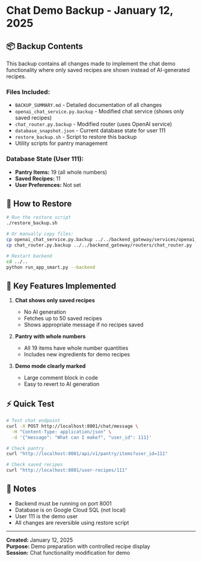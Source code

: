 # Chat Demo Backup - January 12, 2025

## 📦 Backup Contents

This backup contains all changes made to implement the chat demo functionality where only saved recipes are shown instead of AI-generated recipes.

### Files Included:
- `BACKUP_SUMMARY.md` - Detailed documentation of all changes
- `openai_chat_service.py.backup` - Modified chat service (shows only saved recipes)
- `chat_router.py.backup` - Modified router (uses OpenAI service)
- `database_snapshot.json` - Current database state for user 111
- `restore_backup.sh` - Script to restore this backup
- Utility scripts for pantry management

### Database State (User 111):
- **Pantry Items:** 19 (all whole numbers)
- **Saved Recipes:** 11
- **User Preferences:** Not set

## 🔄 How to Restore

```bash
# Run the restore script
./restore_backup.sh

# Or manually copy files:
cp openai_chat_service.py.backup ../../backend_gateway/services/openai_chat_service.py
cp chat_router.py.backup ../../backend_gateway/routers/chat_router.py

# Restart backend
cd ../..
python run_app_smart.py --backend
```

## 🎯 Key Features Implemented

1. **Chat shows only saved recipes**
   - No AI generation
   - Fetches up to 50 saved recipes
   - Shows appropriate message if no recipes saved

2. **Pantry with whole numbers**
   - All 19 items have whole number quantities
   - Includes new ingredients for demo recipes

3. **Demo mode clearly marked**
   - Large comment block in code
   - Easy to revert to AI generation

## ⚡ Quick Test

```bash
# Test chat endpoint
curl -X POST http://localhost:8001/chat/message \
  -H "Content-Type: application/json" \
  -d '{"message": "What can I make?", "user_id": 111}'

# Check pantry
curl "http://localhost:8001/api/v1/pantry/items?user_id=111"

# Check saved recipes
curl "http://localhost:8001/user-recipes/111"
```

## 📝 Notes

- Backend must be running on port 8001
- Database is on Google Cloud SQL (not local)
- User 111 is the demo user
- All changes are reversible using restore script

---
**Created:** January 12, 2025  
**Purpose:** Demo preparation with controlled recipe display  
**Session:** Chat functionality modification for demo